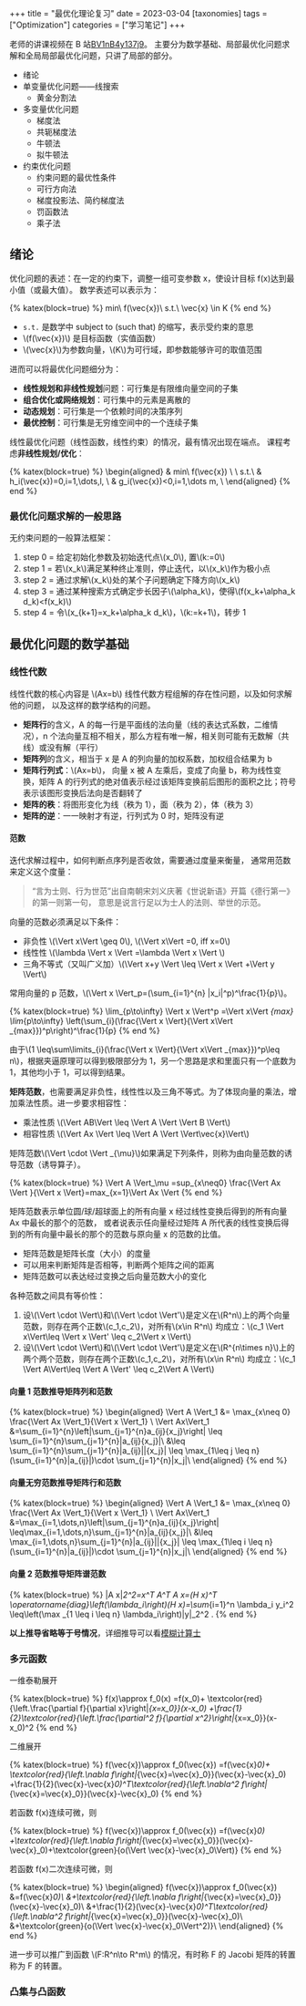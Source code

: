 +++
title = "最优化理论复习"
date = 2023-03-04
[taxonomies]
tags = ["Optimization"]
categories = ["学习笔记"]
+++

老师的讲课视频在 B 站[BV1nB4y137j9](https://www.bilibili.com/video/BV1nB4y137j9)。
主要分为数学基础、局部最优化问题求解和全局局部最优化问题，只讲了局部的部分。

- 绪论
- 单变量优化问题——线搜索
  - 黄金分割法
- 多变量优化问题
  - 梯度法
  - 共轭梯度法
  - 牛顿法
  - 拟牛顿法
- 约束优化问题
  - 约束问题的最优性条件
  - 可行方向法
  - 梯度投影法、简约梯度法
  - 罚函数法
  - 乘子法

## 绪论

优化问题的表述：在一定的约束下，调整一组可变参数 x，使设计目标 f(x)达到最小值（或最大值）。
数学表述可以表示为：

{% katex(block=true) %}
min\ f(\vec{x})\ s.t.\ \vec{x} \in K
{% end %}

- `s.t.` 是数学中 subject to (such that) 的缩写，表示受约束的意思
- \\(f(\vec{x})\\) 是目标函数（实值函数）
- \\(\vec{x}\\)为参数向量，\\(K\\)为可行域，即参数能够许可的取值范围

进而可以将最优化问题细分为：

- **线性规划和非线性规划**问题：可行集是有限维向量空间的子集
- **组合优化或网络规划**：可行集中的元素是离散的
- **动态规划**：可行集是一个依赖时间的决策序列
- **最优控制**：可行集是无穷维空间中的一个连续子集

线性最优化问题（线性函数，线性约束）的情况，最有情况出现在端点。
课程考虑**非线性规划/优化**：

{% katex(block=true) %}
\begin{aligned}
        & min\ f(\vec{x}) \\
\ s.t.\ & h_i(\vec{x})=0,i=1,\dots,l, \\
	& g_i(\vec{x})<0,i=1,\dots m, \\
\end{aligned}
{% end %}

### 最优化问题求解的一般思路

无约束问题的一般算法框架：

1. step 0 = 给定初始化参数及初始迭代点\\(x_0\\), 置\\(k:=0\\)
2. step 1 = 若\\(x_k\\)满足某种终止准则，停止迭代，以\\(x_k\\)作为极小点
3. step 2 = 通过求解\\(x_k\\)处的某个子问题确定下降方向\\(x_k\\)
4. step 3 = 通过某种搜索方式确定步长因子\\(\alpha_k\\)，使得\\(f(x_k+\alpha_k d_k)<f(x_k)\\)
5. step 4 = 令\\(x_{k+1}=x_k+\alpha_k d_k\\)，\\(k:=k+1\\)，转步 1

## 最优化问题的数学基础

### 线性代数

线性代数的核心内容是 \\(Ax=b\\) 线性代数方程组解的存在性问题，以及如何求解他的问题，
以及这样的数学结构的问题。

- **矩阵行**的含义，A 的每一行是平面线的法向量（线的表达式系数，二维情况），n 个法向量互相不相关，那么方程有唯一解，相关则可能有无数解（共线）或没有解（平行）
- **矩阵列**的含义，相当于 x 是 A 的列向量的加权系数，加权组合结果为 b
- **矩阵行列式**：\\(Ax=b\\)， 向量 x 被 A 左乘后，变成了向量 b，称为线性变换，矩阵 A 的行列式的绝对值表示经过该矩阵变换前后图形的面积之比；符号表示该图形变换后法向是否翻转了
- **矩阵的秩**：将图形变化为线（秩为 1），面（秩为 2），体（秩为 3）
- **矩阵的逆**：一一映射才有逆，行列式为 0 时，矩阵没有逆

#### 范数

迭代求解过程中，如何判断点序列是否收敛，需要通过度量来衡量，
通常用范数来定义这个度量：

> “言为士则、行为世范”出自南朝宋刘义庆著《世说新语》开篇《德行第一》的第一则第一句，
> 意思是说言行足以为士人的法则、举世的示范。

向量的范数必须满足以下条件：

- 非负性 \\(\Vert x\Vert \geq 0\\), \\(\Vert x\Vert =0, iff x=0\\)
- 线性性 \\(\lambda \Vert x \Vert =\lambda \Vert x \Vert \\)
- 三角不等式（又叫广义加）\\(\Vert x+y \Vert \leq \Vert x \Vert +\Vert y \Vert\\)

常用向量的 p 范数，\\(\Vert x \Vert_p=(\sum_{i=1}^{n} |x_i|^p)^\frac{1}{p}\\)。

{% katex(block=true) %}
\lim_{p\to\infty} \Vert x \Vert^p
=\Vert x\Vert _{max} \lim_{p\to\infty} \left(\sum_{i}(\frac{\Vert x \Vert}{\Vert x\Vert _{max}})^p\right)^\frac{1}{p}
{% end %}

由于\\(1 \leq\sum\limits_{i}(\frac{\Vert x \Vert}{\Vert x\Vert _{max}})^p\leq n\\)，根据夹逼原理可以得到极限部分为 1，另一个思路是求和里面只有一个底数为 1，其他均小于 1，可以得到结果。

**矩阵范数**，也需要满足非负性，线性性以及三角不等式。为了体现向量的乘法，增加乘法性质。进一步要求相容性：

- 乘法性质 \\(\Vert AB\Vert \leq \Vert A \Vert \Vert B \Vert\\)
- 相容性质 \\(\Vert Ax \Vert \leq \Vert A \Vert \Vert\vec{x}\Vert\\)

矩阵范数\\(\Vert \cdot \Vert _{\mu}\\)如果满足下列条件，则称为由向量范数的诱导范数（诱导算子）。

{% katex(block=true) %}
\Vert A \Vert_\mu =sup_{x\neq0} \frac{\Vert Ax \Vert }{\Vert x \Vert}=max_{x=1}\Vert Ax \Vert
{% end %}

矩阵范数表示单位圆/球/超球面上的所有向量 x 经过线性变换后得到的所有向量 Ax 中最长的那个的范数，
或者说表示任向量经过矩阵 A 所代表的线性变换后得到的所有向量中最长的那个的范数与原向量 x 的范数的比值。

- 矩阵范数是矩阵长度（大小）的度量
- 可以用来判断矩阵是否相等，判断两个矩阵之间的距离
- 矩阵范数可以表达经过变换之后向量范数大小的变化

各种范数之间具有等价性：

1. 设\\(\Vert \cdot \Vert\\)和\\(\Vert \cdot \Vert'\\)是定义在\\(R^n\\)上的两个向量范数，则存在两个正数\\(c_1,c_2\\)，对所有\\(x\in R^n\\) 均成立：\\(c_1 \Vert x\Vert\leq \Vert x \Vert' \leq c_2\Vert x \Vert\\)
2. 设\\(\Vert \cdot \Vert\\)和\\(\Vert \cdot \Vert'\\)是定义在\\(R^{n\times n}\\)上的两个两个范数，则存在两个正数\\(c_1,c_2\\)，对所有\\(x\in R^n\\) 均成立：\\(c_1 \Vert A\Vert\leq \Vert A \Vert' \leq c_2\Vert A \Vert\\)

#### 向量 1 范数推导矩阵列和范数

{% katex(block=true) %}
\begin{aligned}
\Vert A \Vert_1
&= \max_{x\neq 0} \frac{\Vert Ax \Vert_1}{\Vert x \Vert_1} \\
\Vert Ax\Vert_1
&=\sum_{i=1}^{n}\left|\sum_{j=1}^{n}a_{ij}{x_j}\right|
\leq \sum_{i=1}^{n}\sum_{j=1}^{n}|a_{ij}{x_j}|\\
&\leq \sum_{i=1}^{n}\sum_{j=1}^{n}|a_{ij}||{x_j}|
\leq \max_{1\leq j \leq n}(\sum_{i=1}^{n}|a_{ij}|)\cdot \sum_{j=1}^{n}|x_j|\\
\end{aligned}
{% end %}

#### 向量无穷范数推导矩阵行和范数

{% katex(block=true) %}
\begin{aligned}
\Vert A \Vert_1
&= \max_{x\neq 0} \frac{\Vert Ax \Vert_1}{\Vert x \Vert_1} \\
\Vert Ax\Vert_1
&=\max_{i=1,\dots,n}\left|\sum_{j=1}^{n}a_{ij}{x_j}\right|
\leq\max_{i=1,\dots,n}\sum_{j=1}^{n}|a_{ij}{x_j}|\\
&\leq \max_{i=1,\dots,n}\sum_{j=1}^{n}|a_{ij}||{x_j}|
\leq \max_{1\leq i \leq n}(\sum_{i=1}^{n}|a_{ij}|)\cdot \sum_{j=1}^{n}|x_j|\\
\end{aligned}
{% end %}

#### 向量 2 范数推导矩阵谱范数

{% katex(block=true) %}
\|A x\|_2^2=x^T A^T A x=(H x)^T \operatorname{diag}\left(\lambda_i\right)(H x)=\sum_{i=1}^n \lambda_i y_i^2 \leq\left(\max _{1 \leq i \leq n} \lambda_i\right)\|y\|_2^2 .
{% end %}

**以上推导省略等于号情况**，详细推导可以看[模糊计算士](https://www.cnblogs.com/fanlumaster/p/14509223.html)

### 多元函数

一维泰勒展开

{% katex(block=true) %}
f(x)\approx f_0(x)
=f(x_0)+
\textcolor{red}{\left.\frac{\partial f}{\partial x}\right|_{x=x_0}}(x-x_0)
+\frac{1}{2}\textcolor{red}{\left.\frac{\partial^2 f}{\partial x^2}\right|_{x=x_0}}(x-x_0)^2
{% end %}

二维展开

{% katex(block=true) %}
f(\vec{x})\approx f_0(\vec{x})
=f(\vec{x}_0)+
\textcolor{red}{\left.\nabla f\right|_{\vec{x}=\vec{x}_0}}(\vec{x}-\vec{x}_0)
+\frac{1}{2}(\vec{x}-\vec{x}_0)^T\textcolor{red}{\left.\nabla^2 f\right|_{\vec{x}=\vec{x}_0}}(\vec{x}-\vec{x}_0)
{% end %}

若函数 f(x)连续可微，则

{% katex(block=true) %}
f(\vec{x})\approx f_0(\vec{x})
=f(\vec{x}_0)
+\textcolor{red}{\left.\nabla f\right|_{\vec{x}=\vec{x}_0}}(\vec{x}-\vec{x}_0)+\textcolor{green}{o(\Vert \vec{x}-\vec{x}_0\Vert)}
{% end %}

若函数 f(x)二次连续可微，则

{% katex(block=true) %}
\begin{aligned}
f(\vec{x})\approx f_0(\vec{x})
&=f(\vec{x}_0)\\
&+\textcolor{red}{\left.\nabla f\right|_{\vec{x}=\vec{x}_0}}(\vec{x}-\vec{x}_0)\\
&+\frac{1}{2}(\vec{x}-\vec{x}_0)^T\textcolor{red}{\left.\nabla^2 f\right|_{\vec{x}=\vec{x}_0}}(\vec{x}-\vec{x}_0)\\
&+\textcolor{green}{o(\Vert \vec{x}-\vec{x}_0\Vert^2)}\\
\end{aligned}
{% end %}

进一步可以推广到函数 \\(F:R^n\to R^m\\) 的情况，有时称 F 的 Jacobi 矩阵的转置称为 F 的转置。

### 凸集与凸函数
